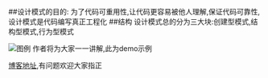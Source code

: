 ##设计模式的目的:
 为了代码可重用性,让代码更容易被他人理解,保证代码可靠性,设计模式是代码编写真正工程化
##结构
设计模式总的分为三大块:创建型模式,结构型模式,行为型模式

![图例](https://img-blog.csdnimg.cn/20190318112918330.png?x-oss-process=image/watermark,type_ZmFuZ3poZW5naGVpdGk,shadow_10,text_aHR0cHM6Ly9ibG9nLmNzZG4ubmV0L3FxXzMwMzU3NTE5,size_16,color_FFFFFF,t_70)
作者将为大家一一讲解,此为demo示例

[博客地址](https://blog.csdn.net/qq_30357519),有问题欢迎大家指正